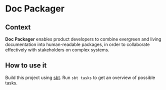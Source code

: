# Doc Packager

## Context

**Doc Packager** enables product developers to combine evergreen and living documentation into human-readable packages, in order to collaborate effectively with stakeholders on complex systems.

## How to use it

Build this project using [sbt](https://www.scala-sbt.org). Run `sbt tasks` to get an overview of possible tasks.
